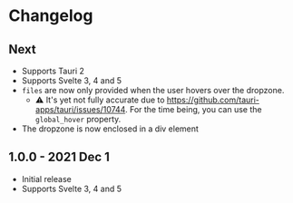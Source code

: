 # Changelog

## Next
- Supports Tauri 2
- Supports Svelte 3, 4 and 5
- `files` are now only provided when the user hovers over the dropzone.
  - ⚠️ It's yet not fully accurate due to https://github.com/tauri-apps/tauri/issues/10744. For the time being, you can use the `global_hover` property.
- The dropzone is now enclosed in a div element

## 1.0.0 - 2021 Dec 1
- Initial release
- Supports Svelte 3, 4 and 5
